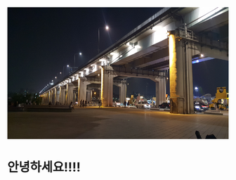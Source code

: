 <!DOCTYPE html>
<html lang="en">
<head>
    <meta charset="UTF-8">
    <meta http-equiv="X-UA-Compatible" content="IE=edge">
    <meta name="viewport" content="width=device-width, initial-scale=1.0">
    <img src="./_img/bridge.jpg"height="300"width="885">
</head>
<body>
    <H1>안녕하세요!!!!</H1>
</body>
</html>
